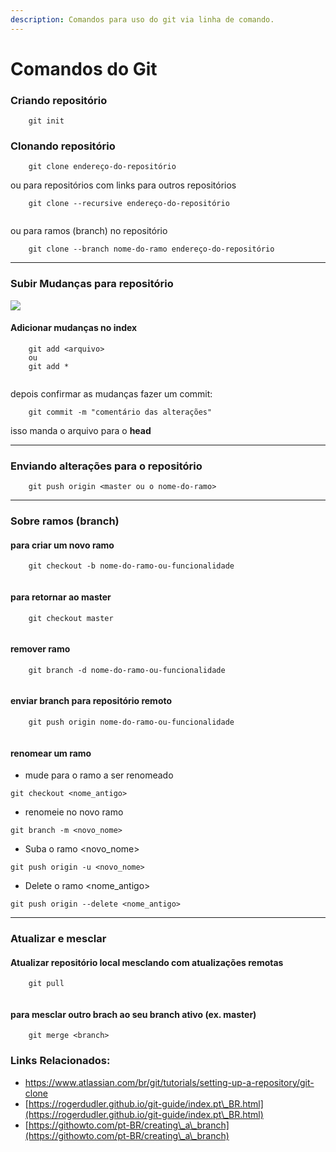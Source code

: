 ```yaml
---
description: Comandos para uso do git via linha de comando.
---
```


# Comandos do Git

### Criando repositório

```
	git init
```

### Clonando repositório

```
	git clone endereço-do-repositório
```

ou para repositórios com links para outros repositórios

```
	git clone --recursive endereço-do-repositório
	
```

ou para ramos (branch) no repositório

```
	git clone --branch nome-do-ramo endereço-do-repositório
```

***

### Subir Mudanças para repositório

![](../../../.gitbook/assets/fluxo\_de\_trabalho\_no\_git.png)

#### Adicionar mudanças no **index**

```
	git add <arquivo>
	ou
	git add *
	
```

depois confirmar as mudanças fazer um commit:

```
	git commit -m "comentário das alterações"
```

isso manda o arquivo para o **head**

***

### Enviando alterações para o repositório

```
	git push origin <master ou o nome-do-ramo>
```

***

### Sobre ramos (branch)

#### para criar um novo ramo

```
	git checkout -b nome-do-ramo-ou-funcionalidade
	
```

#### para retornar ao master

```
	git checkout master
	
```

#### remover ramo

```
	git branch -d nome-do-ramo-ou-funcionalidade
	
```

#### enviar branch para repositório remoto

```
	git push origin nome-do-ramo-ou-funcionalidade
	
```

#### renomear um ramo

* mude para o ramo a ser renomeado

```
git checkout <nome_antigo>
```

* renomeie no novo ramo

```
git branch -m <novo_nome>
```

* Suba o ramo \<novo\_nome>

```
git push origin -u <novo_nome>
```

* Delete o ramo \<nome\_antigo>

```
git push origin --delete <nome_antigo>
```

***

### Atualizar e mesclar

#### Atualizar repositório local mesclando com atualizações remotas

```
	git pull
	
```

#### para mesclar outro brach ao seu branch ativo (ex. master)

```
	git merge <branch>
```

### Links Relacionados:&#x20;

* [https://www.atlassian.com/br/git/tutorials/setting-up-a-repository/git-clone ](https://www.atlassian.com/br/git/tutorials/setting-up-a-repository/git-clone)
* [https://rogerdudler.github.io/git-guide/index.pt\_BR.html](https://rogerdudler.github.io/git-guide/index.pt\_BR.html)
* [https://githowto.com/pt-BR/creating\_a\_branch](https://githowto.com/pt-BR/creating\_a\_branch)
